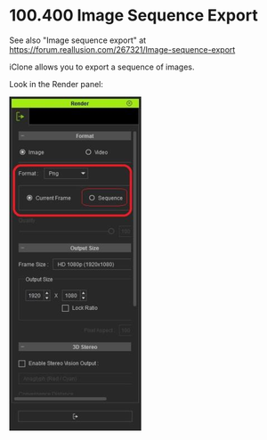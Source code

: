 
# 100.400 Image Sequence Export

See also "Image sequence export" at https://forum.reallusion.com/267321/Image-sequence-export

iClone allows you to export a sequence of images.

Look in the Render panel:

![render panel](./RenderPanel.jpg)

